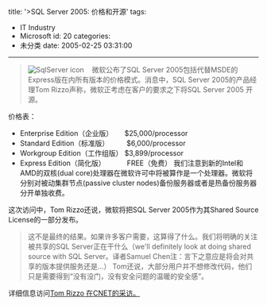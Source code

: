 title: '>SQL Server 2005: 价格和开源'
tags:
  - IT Industry
  - Microsoft
id: 20
categories:
  - 未分类
date: 2005-02-25 03:31:00
---

>![SqlServer icon](http://www.samuelchen.net/blog/wp-content/uploads/2006/03/sqlspotlight.gif "SqlServer icon")    微软公布了SQL Server 2005包括代替MSDE的Express版在内所有版本的价格模式。消息中，SQL Server 2005的产品经理Tom Rizzo声称，微软正考虑在客户的要求之下将SQL Server 2005 开源。
<div>
价格表：</div>

*   Enterprise Edition（企业版）      $25,000/processor
*   Standard Edition（标准版）         $6,000/processor
*   Workgroup Edition（工作组版） $3,899/processor
*   Express Edition（简化版）           FREE（免费）
我们注意到新的Intel和AMD的双核(dual core)处理器在微软许可中将被算作是一个处理器。微软将分别对被动集群节点(passive cluster nodes)备份服务器或者是热备份服务器分开单独收费。

这次访问中，Tom Rizzo还说，微软将把SQL Server 2005作为其Shared Source License的一部分发布。
> 这不是最终的结果。如果许多客户需要，这算得了什么。我们将明确的关注被共享的SQL Server正在干什么（we'll definitely look at doing shared source with SQL Server。译者Samuel Chen注：言下之意应是将会对共享的版本提供服务还是...）
Tom还说，大部分用户并不想修改代码，他们只是需要得到“没有没门，没有安全问题的温暖的安全感”。

详细信息访问[Tom Rizzo 在CNET的采访。](http://news.zdnet.com/2100-3513_22-5587451.html)